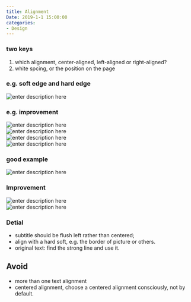 ```yaml
---
title: Alignment
Date: 2019-1-1 15:00:00
categories:
- Design 
---
```


### two keys
1. which alignment, center-aligned, left-aligned or right-aligned?
2. white spcing, or the position on the page

### e.g. soft edge and hard edge
![enter description here](https://www.github.com/zhongpenggeo/Blogs/raw/master/imags/1546137664024.png)  

### e.g. improvement
![enter description here](https://www.github.com/zhongpenggeo/Blogs/raw/master/imags/1546139711379.png)  
![enter description here](https://www.github.com/zhongpenggeo/Blogs/raw/master/imags/1546139727565.png)  
![enter description here](https://www.github.com/zhongpenggeo/Blogs/raw/master/imags/1546139750711.png)  
![enter description here](https://www.github.com/zhongpenggeo/Blogs/raw/master/imags/1546139763044.png)

### good example
![enter description here](https://www.github.com/zhongpenggeo/Blogs/raw/master/imags/1546140036389.png)

### Improvement
![enter description here](https://www.github.com/zhongpenggeo/Blogs/raw/master/imags/1546140164229.png)  
![enter description here](https://www.github.com/zhongpenggeo/Blogs/raw/master/imags/1546140181981.png)  

### Detial
- subtitle should be flush left rather than centered;
- align with a hard soft, e.g. the border of picture or others.
- original text: find the strong line and use it.

## Avoid
- more than one text alignment
- centered alignment, choose a centered alignment consciously, not by default.

